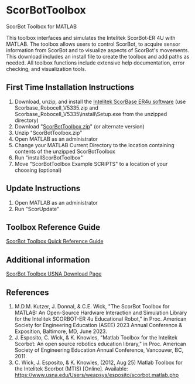 # ScorBotToolbox
ScorBot Toolbox for MATLAB

This toolbox interfaces and simulates the Intelitek ScorBot-ER 4U with MATLAB. The toolbox allows users to control ScorBot, to acquire sensor information from ScorBot and to visualize aspects of ScorBot's movements. This download includes an install file to create the toolbox and add paths as needed. All toolbox functions include extensive help documentation, error checking, and visualization tools. 

## First Time Installation Instructions
1. Download, unzip, and install the [Intelitek ScorBase ER4u software](https://downloads.intelitek.com/Software/Robotics/ER-4u/Previous_Versions/) (use Scorbase_Robocell_V5335.zip and Scorbase_Robocell_V5335\install\Setup.exe from the unzipped directory)
2. Download "[ScorBotToolbox.zip](https://github.com/kutzer/ScorBotToolbox/archive/refs/heads/master.zip)" (or alternate version)
3. Unzip "ScorBotToolbox.zip"
4. Open MATLAB as an administrator
5. Change your MATLAB Current Directory to the location containing contents of the unzipped ScorBotToolbox
6. Run "installScorBotToolbox"
7. Move "ScorBotToolbox Example SCRIPTS" to a location of your choosing (optional)

## Update Instructions
1. Open MATLAB as an administrator
2. Run "ScorUpdate"

## Toolbox Reference Guide
[ScorBot Toolbox Quick Reference Guide](https://www.usna.edu/Users/weaprcon/kutzer/_files/documents/ScorBot%20Toolbox%20Quick%20Reference%20Guide.pdf) 

## Additional information
[ScorBot Toolbox USNA Download Page](https://www.usna.edu/Users/weaprcon/kutzer/_Code-Development/ScorBot_Toolbox.php)

## References
1. M.D.M. Kutzer, J. Donnal, & C.E. Wick, "The ScorBot Toolbox for MATLAB: An Open-Source Hardware Interaction and Simulation Library for the Intelitek SCORBOT-ER 4u Educational Robot," in Proc. American Society for Engineering Education (ASEE) 2023 Annual Conference & Exposition, Baltimore, MD, June 2023.
2. J. Esposito, C. Wick, & K. Knowles, "Matlab Toolbox for the Intelitek Scorbot: An open source robotics education library," in Proc. American Society of Engineering Education Annual Conference, Vancouver, BC, 2011.
3. C. Wick, J. Esposito, & K. Knowles, (2012, Aug 25) Matlab Toolbox for the Intelitek Scorbot (MTIS) [Online]. Available: https://www.usna.edu/Users/weapsys/esposito/scorbot.matlab.php
